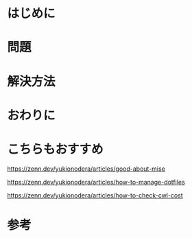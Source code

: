 # はじめに

# 問題

# 解決方法

# おわりに

# こちらもおすすめ
https://zenn.dev/yukionodera/articles/good-about-mise

https://zenn.dev/yukionodera/articles/how-to-manage-dotfiles

https://zenn.dev/yukionodera/articles/how-to-check-cwl-cost

# 参考
